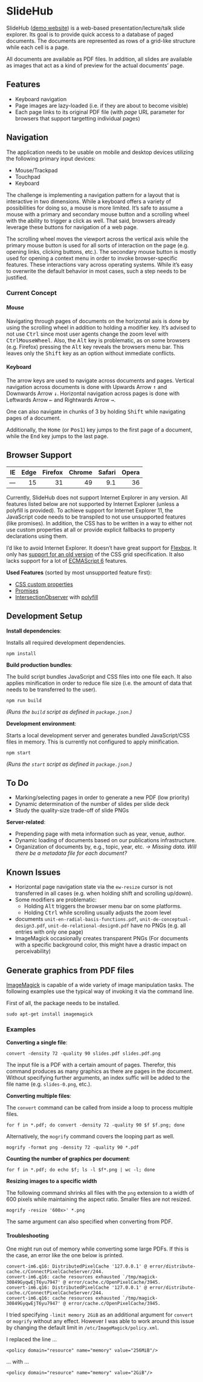 # SlideHub

SlideHub ([demo website](http://test.webis.de/slidehub)) is a web-based presentation/lecture/talk slide explorer. Its goal is to provide quick access to a database of paged documents. The documents are represented as rows of a grid-like structure while each cell is a page.

All documents are available as PDF files. In addition, all slides are available as images that act as a kind of preview for the actual documents’ page.



## Features

- Keyboard navigation
- Page images are lazy-loaded (i.e. if they are about to become visible)
- Each page links to its original PDF file (with *page* URL parameter for browsers that support targetting individual pages)



## Navigation

The application needs to be usable on mobile and desktop devices utilizing the following primary input devices:

- Mouse/Trackpad
- Touchpad
- Keyboard

The challenge is implementing a navigation pattern for a layout that is interactive in two dimensions. While a keyboard offers a variety of possibilities for doing so, a mouse is more limited. It’s safe to assume a mouse with a primary and secondary mouse button and a scrolling wheel with the ability to trigger a click as well. That said, browsers already leverage these buttons for navigation of a web page.

The scrolling wheel moves the viewport across the vertical axis while the primary mouse button is used for all sorts of interaction on the page (e.g. opening links, clicking buttons, etc.). The secondary mouse button is mostly used for opening a context menu in order to invoke browser-specific features. These interactions vary across operating systems. While it’s easy to overwrite the default behavior in most cases, such a step needs to be justified.

### Current Concept

#### Mouse

Navigating through pages of documents on the horizontal axis is done by using the scrolling wheel in addition to holding a modifier key. It’s advised to not use <kbd>Ctrl</kbd> since most user agents change the zoom level with <kbd>Ctrl</kbd><kbd>MouseWheel</kbd>. Also, the <kbd>Alt</kbd> key is problematic, as on some browsers (e.g. Firefox) pressing the <kbd>Alt</kbd> key reveals the browsers menu bar. This leaves only the <kbd>Shift</kbd> key as an option without immediate conflicts.

#### Keyboard

The arrow keys are used to navigate across documents and pages. Vertical navigation across documents is done with Upwards Arrow <kbd>↑</kbd> and Downwards Arrow <kbd>↓</kbd>. Horizontal navigation across pages is done with Leftwards Arrow <kbd>←</kbd> and Rightwards Arrow <kbd>→</kbd>.

One can also navigate in chunks of 3 by holding <kbd>Shift</kbd> while navigating pages of a document.

Additionally, the <kbd>Home</kbd> (or <kbd>Pos1</kbd>) key jumps to the first page of a document, while the <kbd>End</kbd> key jumps to the last page.



## Browser Support

| IE | Edge | Firefox | Chrome | Safari | Opera |
|---:|-----:|--------:|-------:|-------:|------:|
| —  | 15   | 31      | 49     | 9.1    | 36    |

Currently, SlideHub does not support Internet Explorer in any version. All features listed below are not supported by Internet Explorer (unless a polyfill is provided). To achieve support for Internet Explorer 11, the JavaScript code needs to be transpiled to not use unsupported features (like promises). In addition, the CSS has to be written in a way to either not use custom properties at all or provide explicit fallbacks to property declarations using them.

I’d like to avoid Internet Explorer. It doesn’t have great support for [Flexbox](https://caniuse.com/#feat=flexbox). It only has [support for an old version](https://caniuse.com/#feat=css-grid) of the CSS grid specification. It also lacks support for a lot of [ECMAScript 6](https://kangax.github.io/compat-table/es6/) features.

**Used Features** (sorted by most unsupported feature first):

- [CSS custom properties](https://caniuse.com/#feat=css-variables)
- [Promises](https://caniuse.com/#feat=promises)
- [IntersectionObserver](https://caniuse.com/#feat=intersectionobserver) with [polyfill](https://github.com/w3c/IntersectionObserver/tree/master/polyfill)



## Development Setup

**Install dependencies**:

Installs all required development dependencies.

```
npm install
```

**Build production bundles**:

The build script bundles JavaScript and CSS files into one file each. It also applies minification in order to reduce file size (i.e. the amount of data that needs to be transferred to the user).

```
npm run build
```

*(Runs the `build` script as defined in `package.json`.)*

**Development environment**:

Starts a local development server and generates bundled JavaScript/CSS files in memory. This is currently not configured to apply minification.

```
npm start
```

*(Runs the `start` script as defined in `package.json`.)*



## To Do

- Marking/selecting pages in order to generate a new PDF (low priority)
- Dynamic determination of the number of slides per slide deck
- Study the quality-size trade-off of slide PNGs

**Server-related**:

- Prepending page with meta information such as year, venue, author.
- Dynamic loading of documents based on our publications infrastructure.
- Organization of documents by, e.g., topic, year, etc. *→ Missing data. Will there be a metadata file for each document?*



## Known Issues

- Horizontal page navigation state via the `ew-resize` cursor is not transferred in all cases (e.g. when holding shift and scrolling up/down).
- Some modifiers are problematic:
  - Holding <kbd>Alt</kbd> triggers the browser menu bar on some platforms.
  - Holding <kbd>Ctrl</kbd> while scrolling usually adjusts the zoom level
- documents `unit-en-radial-basis-functions.pdf`, `unit-de-conceptual-design3.pdf`, `unit-de-relational-design0.pdf` have no PNGs (e.g. all entries with only one page)
- ImageMagick occasionally creates transparent PNGs (For documents with a specific background color, this might have a drastic impact on perceivability)



## Generate graphics from PDF files

[ImageMagick](https://www.imagemagick.org) is capable of a wide variety of image manipulation tasks. The following examples use the typical way of invoking it via the command line.

First of all, the package needs to be installed.

```
sudo apt-get install imagemagick
```

### Examples

**Converting a single file**:

```
convert -density 72 -quality 90 slides.pdf slides.pdf.png
```

The input file is a PDF with a certain amount of pages. Therefor, this command produces as many graphics as there are pages in the document. Without specifying further arguments, an index suffic will be added to the file name (e.g. `slides-0.png`, etc.).

**Converting multiple files**:

The `convert` command can be called from inside a loop to process multiple files.

```
for f in *.pdf; do convert -density 72 -quality 90 $f $f.png; done
```

Alternatively, the `mogrify` command covers the looping part as well.

```
mogrify -format png -density 72 -quality 90 *.pdf
```

**Counting the number of graphics per document**:

```
for f in *.pdf; do echo $f; ls -l $f*.png | wc -l; done
```

**Resizing images to a specific width**

The following command shrinks all files with the `png` extension to a width of 600 pixels while maintaining the aspect ratio. Smaller files are not resized.

```
mogrify -resize '600x>' *.png
```

The same argument can also specified when converting from PDF.

#### Troubleshooting

One might run out of memory while converting some large PDFs. If this is the case, an error like the one below is printed.

```
convert-im6.q16: DistributedPixelCache '127.0.0.1' @ error/distribute-cache.c/ConnectPixelCacheServer/244.
convert-im6.q16: cache resources exhausted `/tmp/magick-30849GyqwEjT6yu7947' @ error/cache.c/OpenPixelCache/3945.
convert-im6.q16: DistributedPixelCache '127.0.0.1' @ error/distribute-cache.c/ConnectPixelCacheServer/244.
convert-im6.q16: cache resources exhausted `/tmp/magick-30849GyqwEjT6yu7947' @ error/cache.c/OpenPixelCache/3945.
```

I tried specifying `-limit memory 2GiB` as an additional argument for `convert` or `mogrify` without any effect. However I was able to work around this issue by changing the default limit in `/etc/ImageMagick/policy.xml`.

I replaced the line …

```
<policy domain="resource" name="memory" value="256MiB"/>
```

… with …

```
<policy domain="resource" name="memory" value="2GiB"/>
```
